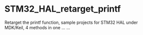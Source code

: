 # STM32_HAL_retarget_printf
Retarget the printf function, sample projects for STM32 HAL under MDK/Keil, 4 methods in one ... ...
